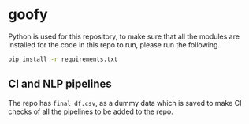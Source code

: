 # goofy

Python is used for this repository, to make sure that all the modules are installed for the code in this repo to run, please run the following.

```bash
pip install -r requirements.txt
```

## CI and NLP pipelines

The repo has `final_df.csv`, as a dummy data which is saved to make CI checks of all the pipelines to be added to the repo.
